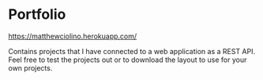 # Portfolio

https://matthewciolino.herokuapp.com/

Contains projects that I have connected to a web application as a REST API. Feel free to test the projects out or to download the layout to use for your own projects.
